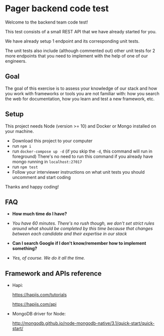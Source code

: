 # Pager backend code test

Welcome to the backend team code test!

This test consists of a small REST API that we have already started for you.

We have already setup 1 endpoint and its corresponding unit tests.

The unit tests also include (although commented out) other unit tests for 2 more endpoints that you need to implement with the help of one of our engineers.

## Goal

The goal of this exercise is to assess your knowledge of our stack and how you work with frameworks or tools you are not familiar with: how you search the web for documentation, how you learn and test a new framework, etc.

## Setup

This project needs Node (version >= 10) and Docker or Mongo installed on your machine.

- Download this project to your computer
- run `npm i`
- run `docker-compose up -d` (if you skip the `-d`, this command will run in
    foreground) There's no need to run this command if you already have mongo running in `localhost:27017`
- run `npm test`
- Follow your interviewer instructions on what unit tests you should uncomment and start coding

Thanks and happy coding!

## FAQ

- **How much time do I have?**
-  *You have 60 minutes. There's no rush though, we don't set strict rules around what should be completed by this time because that changes between each candidate and their expertise in our stack*

- **Can I search Google if I don't know/remember how to implement something?**
-  *Yes, of course. We do it all the time.*


## Framework and APIs reference

- Hapi:

    https://hapijs.com/tutorials

    https://hapijs.com/api
    
- MongoDB driver for Node:

    http://mongodb.github.io/node-mongodb-native/3.1/quick-start/quick-start/
    
    

